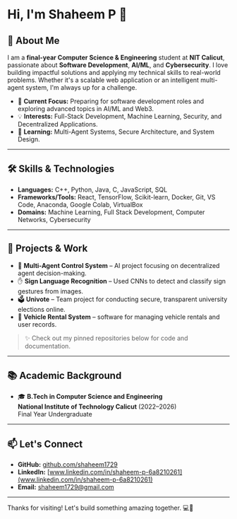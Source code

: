 # Hi, I'm Shaheem P 👋

## 🚀 About Me

I am a **final-year Computer Science & Engineering** student at **NIT Calicut**, passionate about **Software Development**, **AI/ML**, and **Cybersecurity**. I love building impactful solutions and applying my technical skills to real-world problems. Whether it's a scalable web application or an intelligent multi-agent system, I'm always up for a challenge.

- 🎯 **Current Focus:** Preparing for software development roles and exploring advanced topics in AI/ML and Web3.
- 💡 **Interests:** Full-Stack Development, Machine Learning, Security, and Decentralized Applications.
- 🧠 **Learning:** Multi-Agent Systems, Secure Architecture, and System Design.

---

## 🛠️ Skills & Technologies

- **Languages:** C++, Python, Java, C, JavaScript, SQL  
- **Frameworks/Tools:** React, TensorFlow, Scikit-learn, Docker, Git, VS Code, Anaconda, Google Colab, VirtualBox  
- **Domains:** Machine Learning, Full Stack Development, Computer Networks, Cybersecurity

---

## 💼 Projects & Work

- 🔄 **Multi-Agent Control System** – AI project focusing on decentralized agent decision-making.
- ✋ **Sign Language Recognition** – Used CNNs to detect and classify sign gestures from images.
- 🗳️ **Univote** – Team project for conducting secure, transparent university elections online.
- 🚗 **Vehicle Rental System** –  software for managing vehicle rentals and user records.

> ✨ Check out my pinned repositories below for code and documentation.

---

## 📚 Academic Background

- 🎓 **B.Tech in Computer Science and Engineering**  
  **National Institute of Technology Calicut** (2022–2026)  
  Final Year Undergraduate

---

## 📫 Let's Connect

- **GitHub:** [github.com/shaheem1729]([https://github.com/shaheem1729])
- **LinkedIn:** [www.linkedin.com/in/shaheem-p-6a8210261](www.linkedin.com/in/shaheem-p-6a8210261)
- **Email:** shaheem1729@gmail.com

---

Thanks for visiting! Let's build something amazing together. 💻🚀

<!---
shaheem6176/shaheem6176 is a ✨ special ✨ repository because its `README.md` appears on your GitHub profile.
You can click the Preview link to take a look at your changes.
--->
